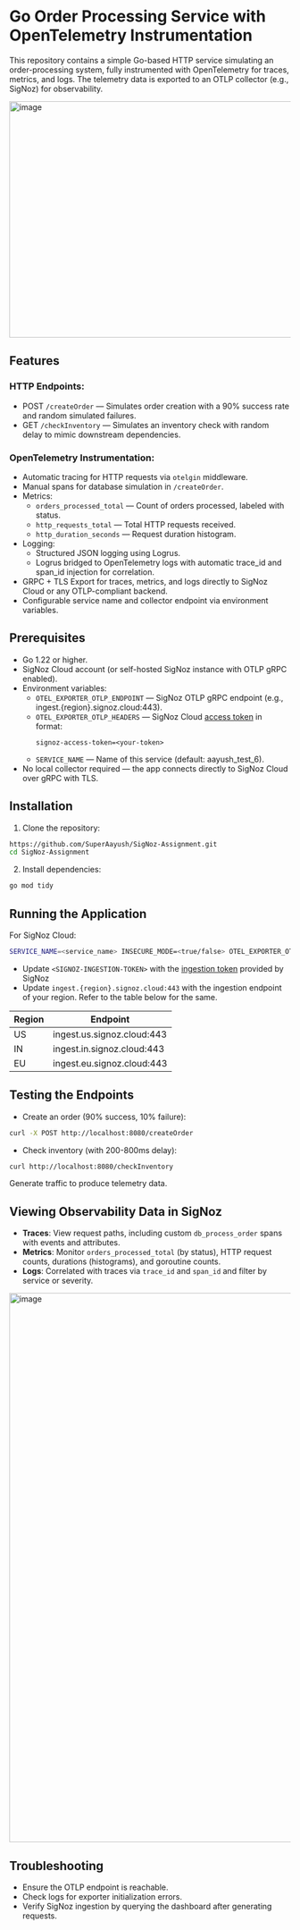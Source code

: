 # Go Order Processing Service with OpenTelemetry Instrumentation

This repository contains a simple Go-based HTTP service simulating an order-processing system, fully instrumented with OpenTelemetry for traces, metrics, and logs. The telemetry data is exported to an OTLP collector (e.g., SigNoz) for observability.

<img width="1341" height="423" alt="image" src="https://github.com/user-attachments/assets/1676c6ce-7bb5-4b1a-a6a6-7a4f625d405d" />

## Features

### HTTP Endpoints:
- POST `/createOrder` — Simulates order creation with a 90% success rate and random simulated failures.
- GET `/checkInventory` — Simulates an inventory check with random delay to mimic downstream dependencies.

### OpenTelemetry Instrumentation:
- Automatic tracing for HTTP requests via `otelgin` middleware.
- Manual spans for database simulation in `/createOrder`.
- Metrics:
    - `orders_processed_total` — Count of orders processed, labeled with status.
    - `http_requests_total` — Total HTTP requests received.
    - `http_duration_seconds` — Request duration histogram.
- Logging:
    - Structured JSON logging using Logrus.
    - Logrus bridged to OpenTelemetry logs with automatic trace_id and span_id injection for correlation.
- GRPC + TLS Export for traces, metrics, and logs directly to SigNoz Cloud or any OTLP-compliant backend.
- Configurable service name and collector endpoint via environment variables.

## Prerequisites

- Go 1.22 or higher.
- SigNoz Cloud account (or self-hosted SigNoz instance with OTLP gRPC enabled).
- Environment variables:
    - `OTEL_EXPORTER_OTLP_ENDPOINT` — SigNoz OTLP gRPC endpoint (e.g., ingest.{region}.signoz.cloud:443).
    - `OTEL_EXPORTER_OTLP_HEADERS` — SigNoz Cloud [access token](https://signoz.io/docs/ingestion/signoz-cloud/keys/) in format:
        ```ini=
        signoz-access-token=<your-token>
        ```
    - `SERVICE_NAME` — Name of this service (default: aayush_test_6).
- No local collector required — the app connects directly to SigNoz Cloud over gRPC with TLS.

## Installation

1. Clone the repository:

```bash
https://github.com/SuperAayush/SigNoz-Assignment.git
cd SigNoz-Assignment
```

2. Install dependencies:

```bash
go mod tidy
```

## Running the Application

For SigNoz Cloud:

```bash
SERVICE_NAME=<service_name> INSECURE_MODE=<true/false> OTEL_EXPORTER_OTLP_HEADERS=<SIGNOZ-INGESTION-TOKEN> OTEL_EXPORTER_OTLP_ENDPOINT=ingest.{region}.signoz.cloud:443 go run main.go
```

- Update `<SIGNOZ-INGESTION-TOKEN>` with the [ingestion token](https://signoz.io/docs/ingestion/signoz-cloud/keys/) provided by SigNoz
- Update `ingest.{region}.signoz.cloud:443` with the ingestion endpoint of your region. Refer to the table below for the same.

| Region | Endpoint                   |
| ------ | -------------------------- |
| US     | ingest.us.signoz.cloud:443 |
| IN     | ingest.in.signoz.cloud:443 |
| EU     | ingest.eu.signoz.cloud:443 |

## Testing the Endpoints

* Create an order (90% success, 10% failure):

```bash
curl -X POST http://localhost:8080/createOrder
```

* Check inventory (with 200-800ms delay):

```bash
curl http://localhost:8080/checkInventory
```

Generate traffic to produce telemetry data.

## Viewing Observability Data in SigNoz

* **Traces**: View request paths, including custom `db_process_order` spans with events and attributes.
* **Metrics**: Monitor `orders_processed_total` (by status), HTTP request counts, durations (histograms), and goroutine counts.
* **Logs**: Correlated with traces via `trace_id` and `span_id` and filter by service or severity.
<img width="1814" height="983" alt="image" src="https://github.com/user-attachments/assets/5b15adcf-8cec-4fac-802f-64a48c272f9e" />

## Troubleshooting

* Ensure the OTLP endpoint is reachable.
* Check logs for exporter initialization errors.
* Verify SigNoz ingestion by querying the dashboard after generating requests.
